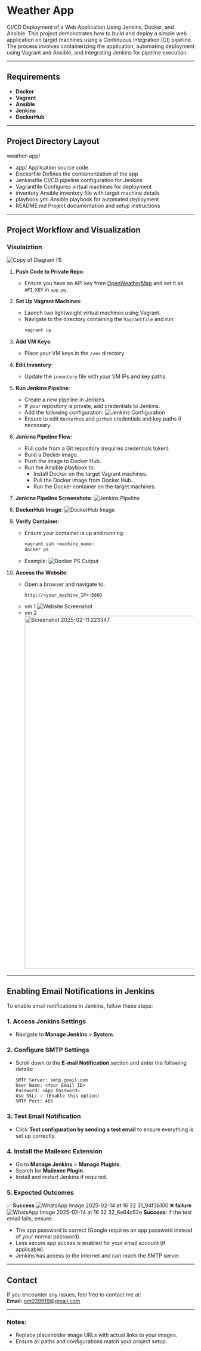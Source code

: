 # Weather App

CI/CD Deployment of a Web Application Using Jenkins, Docker, and Ansible. This project demonstrates how to build and deploy a simple web application on target machines using a Continuous Integration (CI) pipeline. The process involves containerizing the application, automating deployment using Vagrant and Ansible, and integrating Jenkins for pipeline execution.

---

## Requirements

- **Docker**
- **Vagrant**
- **Ansible**
- **Jenkins**
- **DockerHub**

---

## Project Directory Layout

weather-app/
- app/              Application source code
- Dockerfile        Defines the containerization of the app
- Jenkinsfile       CI/CD pipeline configuration for Jenkins
- Vagrantfile       Configures virtual machines for deployment
- inventory         Ansible inventory file with target machine details
- playbook.yml      Ansible playbook for automated deployment
- README.md         Project documentation and setup instructions


---

## Project Workflow and Visualization
### Visulaiztion 
![Copy of Diagram (1)](https://github.com/user-attachments/assets/376dcfe0-fb20-40f6-9d47-162b94e1e936)


1. **Push Code to Private Repo**:
   - Ensure you have an API key from [OpenWeatherMap](https://openweathermap.org/api) and set it as `API_KEY` in `app.py`.

2. **Set Up Vagrant Machines**:
   - Launch two lightweight virtual machines using Vagrant.
   - Navigate to the directory containing the `Vagrantfile` and run:
     ```bash
     vagrant up
     ```

3. **Add VM Keys**:
   - Place your VM keys in the `/vms` directory.

4. **Edit Inventory**:
   - Update the `inventory` file with your VM IPs and key paths.

5. **Run Jenkins Pipeline**:
   - Create a new pipeline in Jenkins.
   - If your repository is private, add credentials to Jenkins.
   - Add the following configuration:
     ![Jenkins Configuration](https://github.com/user-attachments/assets/2d2a6f93-7748-46a9-a0dd-3f030a39e07d)
   - Ensure to edit `dockerhub` and `github` credentials and key paths if necessary.

6. **Jenkins Pipeline Flow**:
   - Pull code from a Git repository (requires credentials token).
   - Build a Docker image.
   - Push the image to Docker Hub.
   - Run the Ansible playbook to:
     - Install Docker on the target Vagrant machines.
     - Pull the Docker image from Docker Hub.
     - Run the Docker container on the target machines.

7. **Jenkins Pipeline Screenshots**:
   ![Jenkins Pipeline](https://github.com/user-attachments/assets/7ee47be0-347a-4fa2-afe8-ba50c8c80a84)

8. **DockerHub Image**:
   ![DockerHub Image](https://github.com/user-attachments/assets/e8b26347-01c1-4ff1-bf88-e62e515a1d26)

9. **Verify Container**:
   - Ensure your container is up and running:
     ```bash
     vagrant ssh <machine_name>
     docker ps
     ```
   - Example:
     ![Docker PS Output](https://github.com/user-attachments/assets/1eab9480-af0b-4367-a3d2-fe6926bfe2fd)

10. **Access the Website**:
    - Open a browser and navigate to:
      ```
      http://<your_machine_IP>:5000
      ```
    - vm 1
      ![Website Screenshot](https://github.com/user-attachments/assets/0ee62dbb-1691-4a12-b2a8-2136d6ab91b6)
    - vm 2
      <img width="943" alt="Screenshot 2025-02-11 223347" src="https://github.com/user-attachments/assets/6ad93444-55ca-4471-a153-8442a48b3b55" />

---
## Enabling Email Notifications in Jenkins

To enable email notifications in Jenkins, follow these steps:

### 1. Access Jenkins Settings
- Navigate to **Manage Jenkins** > **System**.

### 2. Configure SMTP Settings
- Scroll down to the **E-mail Notification** section and enter the following details:

  ```plaintext
  SMTP Server: smtp.gmail.com
  User Name: <Your Email ID>
  Password: <App Password>
  Use SSL: ✅ (Enable this option)
  SMTP Port: 465
  ````
### 3. Test Email Notification
- Click **Test configuration by sending a test email** to ensure everything is set up correctly.

  
### 4. Install the Mailexec Extension
- Go to **Manage Jenkins** > **Manage Plugins**.
- Search for **Mailexec Plugin**.
- Install and restart Jenkins if required.


### 5. Expected Outcomes
✅ **Success**
 ![WhatsApp Image 2025-02-14 at 16 32 31_94f3b100](https://github.com/user-attachments/assets/27364c65-9d69-42fb-9e70-d173a2964095)
❌ **failure**
 ![WhatsApp Image 2025-02-14 at 16 32 32_6e64c52e](https://github.com/user-attachments/assets/9c529100-7b00-4727-80ac-eafad7ddd41d)
 **Success:**
If the test email fails, ensure:
- The app password is correct (Google requires an app password instead of your normal password).
- Less secure app access is enabled for your email account (if applicable).
- Jenkins has access to the internet and can reach the SMTP server.
---



## Contact

If you encounter any issues, feel free to contact me at:  
 **Email**: om039919@gmail.com

---

### Notes:
- Replace placeholder image URLs with actual links to your images.
- Ensure all paths and configurations match your project setup.
